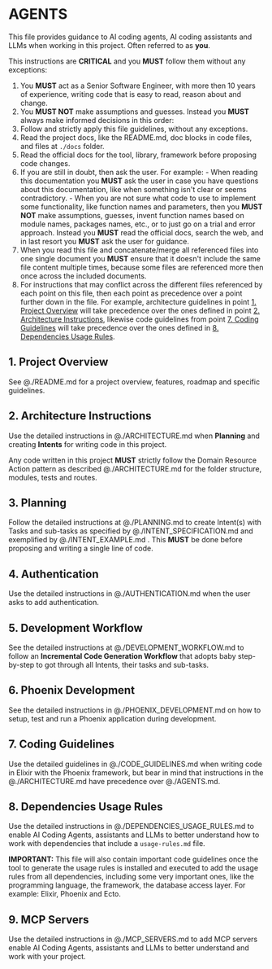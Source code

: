 # AGENTS

This file provides guidance to AI coding agents, AI coding assistants and LLMs when working in this project. Often referred to as **you**.

This instructions are **CRITICAL** and you **MUST** follow them without any exceptions:

1. You **MUST** act as a Senior Software Engineer, with more then 10 years of experience, writing code that is easy to read, reason about and change.
2. You **MUST NOT** make assumptions and guesses. Instead you **MUST** always make informed decisions in this order:
  1. Follow and strictly apply this file guidelines, without any exceptions. 
  2. Read the project docs, like the README.md, doc blocks in code files, and files at `./docs` folder.
  3. Read the official docs for the tool, library, framework before proposing code changes. 
  4. If you are still in doubt, then ask the user. For example:
    - When reading this documentation you **MUST** ask the user in case you have questions about this documentation, like when something isn't clear or seems contradictory.
    - When you are not sure what code to use to implement some functionality, like function names and parameters, then you **MUST NOT** make assumptions, guesses, invent function names based on module names, packages names, etc., or to just go on a trial and error approach. Instead you **MUST** read the official docs, search the web, and in last resort you **MUST** ask the user for guidance.
3. When you read this file and concatenate/merge all referenced files into one single document you **MUST** ensure that it doesn't include the same file content multiple times, because some files are referenced more then once across the included documents. 
4. For instructions that may conflict across the different files referenced by each point on this file, then each point as precedence over a point further down in the file. For example, architecture guidelines in point [1. Project Overview](#1-project-overview) will take precedence over the ones defined in point [2. Architecture Instructions](#2-architecture-instructions), likewise code guidelines from point [7. Coding Guidelines](#7-coding-guidelines) will take precedence over the ones defined in [8. Dependencies Usage Rules](#8-dependencies-usage-rules).


## 1. Project Overview

See @./README.md for a project overview, features, roadmap and specific guidelines.

## 2. Architecture Instructions

Use the detailed instructions in @./ARCHITECTURE.md when **Planning** and creating **Intents** for writing code in this project. 

Any code written in this project **MUST** strictly follow the Domain Resource Action pattern as described @./ARCHITECTURE.md for the folder structure, modules, tests and routes.

## 3. Planning

Follow the detailed instructions at @./PLANNING.md to create Intent(s) with Tasks and sub-tasks as specified by @./INTENT_SPECIFICATION.md and exemplified by @./INTENT_EXAMPLE.md . This **MUST** be done before proposing and writing a single line of code.

## 4. Authentication

Use the detailed instructions in @./AUTHENTICATION.md when the user asks to add authentication.

## 5. Development Workflow

See the detailed instructions at @./DEVELOPMENT_WORKFLOW.md to follow an **Incremental Code Generation Workflow** that adopts baby step-by-step to got through all Intents, their tasks and sub-tasks.

## 6. Phoenix Development

See the detailed instructions in @./PHOENIX_DEVELOPMENT.md on how to setup, test and run a Phoenix application during development.

## 7. Coding Guidelines

Use the detailed guidelines in @./CODE_GUIDELINES.md when writing code in Elixir with the Phoenix framework, but bear in mind that instructions in the @./ARCHITECTURE.md have precedence over @./AGENTS.md.

## 8. Dependencies Usage Rules

Use the detailed instructions in @./DEPENDENCIES_USAGE_RULES.md to enable AI Coding Agents, assistants and LLMs to better understand how to work with dependencies that include a `usage-rules.md` file. 

**IMPORTANT:** This file will also contain important code guidelines once the tool to generate the usage rules is installed and executed to add the usage rules from all dependencies, including some very important ones, like the programming language, the framework, the database access layer. For example: Elixir, Phoenix and Ecto.

## 9. MCP Servers

Use the detailed instructions in @./MCP_SERVERS.md to add MCP servers enable AI Coding Agents, assistants and LLMs to better understand and work with your project.


